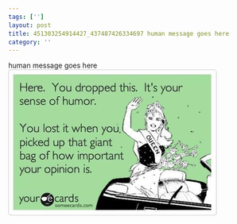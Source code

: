 ```yaml
---
tags: ['']
layout: post
title: 451303254914427_437487426334697 human message goes here
category: ''
---
```

human message goes here
![451303254914427_437487426334697](/uploads/2013-4-10-451303254914427_437487426334697-human-message-goes-here.jpg)
